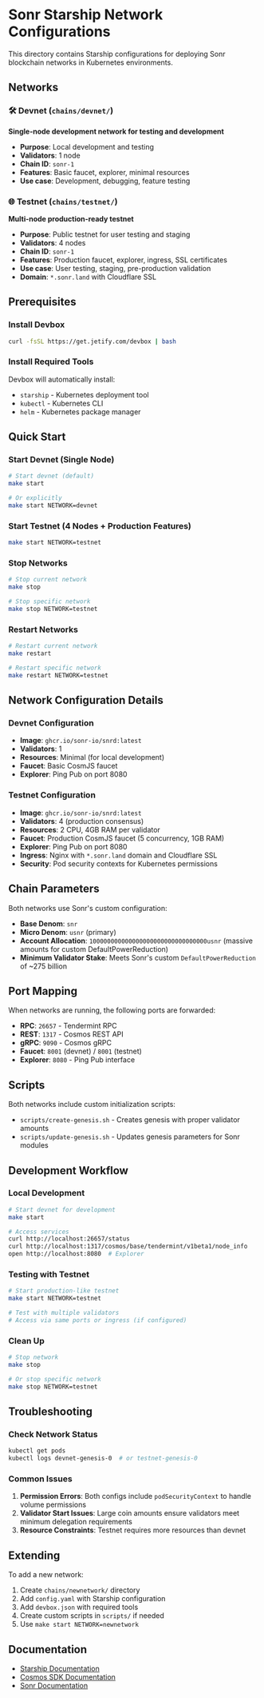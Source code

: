 # Sonr Starship Network Configurations

This directory contains Starship configurations for deploying Sonr blockchain networks in Kubernetes environments.

## Networks

### 🛠️ Devnet (`chains/devnet/`)

**Single-node development network for testing and development**

- **Purpose**: Local development and testing
- **Validators**: 1 node
- **Chain ID**: `sonr-1`
- **Features**: Basic faucet, explorer, minimal resources
- **Use case**: Development, debugging, feature testing

### 🌐 Testnet (`chains/testnet/`)

**Multi-node production-ready testnet**

- **Purpose**: Public testnet for user testing and staging
- **Validators**: 4 nodes
- **Chain ID**: `sonr-1`
- **Features**: Production faucet, explorer, ingress, SSL certificates
- **Use case**: User testing, staging, pre-production validation
- **Domain**: `*.sonr.land` with Cloudflare SSL

## Prerequisites

### Install Devbox

```bash
curl -fsSL https://get.jetify.com/devbox | bash
```

### Install Required Tools

Devbox will automatically install:

- `starship` - Kubernetes deployment tool
- `kubectl` - Kubernetes CLI
- `helm` - Kubernetes package manager

## Quick Start

### Start Devnet (Single Node)

```bash
# Start devnet (default)
make start

# Or explicitly
make start NETWORK=devnet
```

### Start Testnet (4 Nodes + Production Features)

```bash
make start NETWORK=testnet
```

### Stop Networks

```bash
# Stop current network
make stop

# Stop specific network
make stop NETWORK=testnet
```

### Restart Networks

```bash
# Restart current network
make restart

# Restart specific network
make restart NETWORK=testnet
```

## Network Configuration Details

### Devnet Configuration

- **Image**: `ghcr.io/sonr-io/snrd:latest`
- **Validators**: 1
- **Resources**: Minimal (for local development)
- **Faucet**: Basic CosmJS faucet
- **Explorer**: Ping Pub on port 8080

### Testnet Configuration

- **Image**: `ghcr.io/sonr-io/snrd:latest`
- **Validators**: 4 (production consensus)
- **Resources**: 2 CPU, 4GB RAM per validator
- **Faucet**: Production CosmJS faucet (5 concurrency, 1GB RAM)
- **Explorer**: Ping Pub on port 8080
- **Ingress**: Nginx with `*.sonr.land` domain and Cloudflare SSL
- **Security**: Pod security contexts for Kubernetes permissions

## Chain Parameters

Both networks use Sonr's custom configuration:

- **Base Denom**: `snr`
- **Micro Denom**: `usnr` (primary)
- **Account Allocation**: `100000000000000000000000000000000usnr` (massive amounts for custom DefaultPowerReduction)
- **Minimum Validator Stake**: Meets Sonr's custom `DefaultPowerReduction` of ~275 billion

## Port Mapping

When networks are running, the following ports are forwarded:

- **RPC**: `26657` - Tendermint RPC
- **REST**: `1317` - Cosmos REST API
- **gRPC**: `9090` - Cosmos gRPC
- **Faucet**: `8001` (devnet) / `8001` (testnet)
- **Explorer**: `8080` - Ping Pub interface

## Scripts

Both networks include custom initialization scripts:

- `scripts/create-genesis.sh` - Creates genesis with proper validator amounts
- `scripts/update-genesis.sh` - Updates genesis parameters for Sonr modules

## Development Workflow

### Local Development

```bash
# Start devnet for development
make start

# Access services
curl http://localhost:26657/status
curl http://localhost:1317/cosmos/base/tendermint/v1beta1/node_info
open http://localhost:8080  # Explorer
```

### Testing with Testnet

```bash
# Start production-like testnet
make start NETWORK=testnet

# Test with multiple validators
# Access via same ports or ingress (if configured)
```

### Clean Up

```bash
# Stop network
make stop

# Or stop specific network
make stop NETWORK=testnet
```

## Troubleshooting

### Check Network Status

```bash
kubectl get pods
kubectl logs devnet-genesis-0  # or testnet-genesis-0
```

### Common Issues

1. **Permission Errors**: Both configs include `podSecurityContext` to handle volume permissions
2. **Validator Start Issues**: Large coin amounts ensure validators meet minimum delegation requirements
3. **Resource Constraints**: Testnet requires more resources than devnet

## Extending

To add a new network:

1. Create `chains/newnetwork/` directory
2. Add `config.yaml` with Starship configuration
3. Add `devbox.json` with required tools
4. Create custom scripts in `scripts/` if needed
5. Use `make start NETWORK=newnetwork`

## Documentation

- [Starship Documentation](https://docs.cosmology.zone/starship)
- [Cosmos SDK Documentation](https://docs.cosmos.network)
- [Sonr Documentation](https://sonr.dev)

